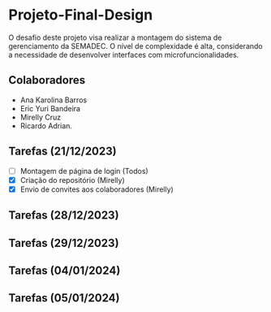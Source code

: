 # Projeto-Final-Design
O desafio deste projeto visa realizar a montagem do sistema de gerenciamento da SEMADEC. O nível de complexidade é alta, considerando a necessidade de desenvolver interfaces com microfuncionalidades.

## Colaboradores

- Ana Karolina Barros
- Eric Yuri Bandeira
- Mirelly Cruz
- Ricardo Adrian.

## Tarefas (21/12/2023)
- [ ] Montagem de página de login (Todos)
- [x] Criação do repositório (Mirelly)
- [x] Envio de convites aos colaboradores (Mirelly)

## Tarefas (28/12/2023)
## Tarefas (29/12/2023)
## Tarefas (04/01/2024)
## Tarefas (05/01/2024)